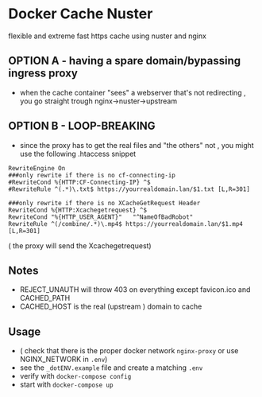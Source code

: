 # Docker Cache Nuster

flexible and extreme fast https  cache using nuster and nginx 


## OPTION A - having a spare domain/bypassing ingress proxy
* when the cache container "sees" a webserver that's not redirecting , you go straight trough nginx->nuster->upstream

## OPTION B - LOOP-BREAKING
* since the proxy has to get the real files and "the others" not , you might use the following .htaccess snippet
```
RewriteEngine On
###only rewrite if there is no cf-connecting-ip
#RewriteCond %{HTTP:CF-Connecting-IP} ^$
#RewriteRule ^(.*)\.txt$ https://yourrealdomain.lan/$1.txt [L,R=301]

###only rewrite if there is no XCacheGetRequest Header
RewriteCond %{HTTP:Xcachegetrequest} ^$
RewriteCond "%{HTTP_USER_AGENT}"   "^NameOfBadRobot"
RewriteRule ^(/combine/.*)\.mp4$ https://yourrealdomain.lan/$1.mp4 [L,R=301]
```
( the proxy will send the Xcachegetrequest)
## Notes

* REJECT_UNAUTH will throw 403 on everything except favicon.ico and CACHED_PATH
* CACHED_HOST is the real (upstream ) domain to cache


## Usage

* ( check that there is the proper docker network `nginx-proxy` or use NGINX_NETWORK in `.env`)
* see the `_dotENV.example` file and create a matching `.env`
* verify with `docker-compose config`
* start with `docker-compose up`
